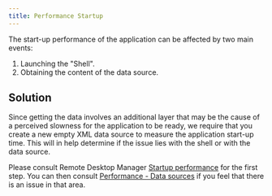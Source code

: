 ```yaml
---
title: Performance Startup
---
```

The start-up performance of the application can be affected by two main events:  

1. Launching the &quot;Shell&quot;.
1. Obtaining the content of the data source.
## Solution
Since getting the data involves an additional layer that may be the cause of a perceived slowness for the application to be ready, we require that you create a new empty XML data source to measure the application start-up time. This will in help determine if the issue lies with the shell or with the data source.  

Please consult Remote Desktop Manager [Startup performance](/kb/remote-desktop-manager/troubleshooting-articles/startup-performance/) for the first step. You can then consult [Performance - Data sources](/kb/remote-desktop-manager/troubleshooting-articles/performance-data-sources/) if you feel that there is an issue in that area.
